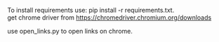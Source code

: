 To install requirements use:
pip install -r requirements.txt.  
get chrome driver from https://chromedriver.chromium.org/downloads  

use open_links.py to open links on chrome.  

